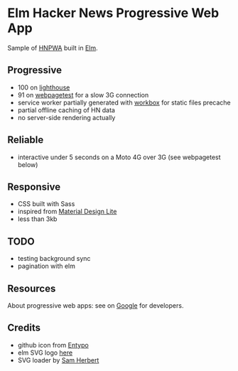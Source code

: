 # Elm Hacker News Progressive Web App

Sample of [HNPWA](http://hnpwa.com) built in [Elm](http://elm-lang.org).

## Progressive

- 100 on [lighthouse](https://hnpwa.skingrapher.com/lighthouse.html)
- 91 on [webpagetest](https://www.webpagetest.org/result/171001_FR_8824939a649205e4299597bb581bd197/) for a slow 3G connection
- service worker partially generated with [workbox](https://workboxjs.org) for static files precache
- partial offline caching of HN data
- no server-side rendering actually

## Reliable 

- interactive under 5 seconds on a Moto 4G over 3G (see webpagetest below)

## Responsive

- CSS built with Sass
- inspired from [Material Design Lite](https://getmdl.io/components/index.html)
- less than 3kb

## TODO

- testing background sync
- pagination with elm

## Resources

About progressive web apps: see on [Google](https://developers.google.com/web/progressive-web-apps/) for developers.

## Credits
 
- github icon from [Entypo](https://entypo.com)
- elm SVG logo [here](https://upload.wikimedia.org/wikipedia/commons/f/f3/Elm_logo.svg)
- SVG loader by [Sam Herbert](http://samherbert.net/svg-loaders/)
